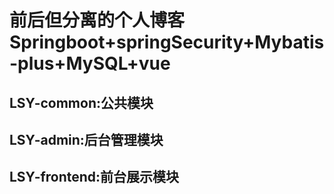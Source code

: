 # 前后但分离的个人博客 Springboot+springSecurity+Mybatis-plus+MySQL+vue

## LSY-common:公共模块

## LSY-admin:后台管理模块

## LSY-frontend:前台展示模块


